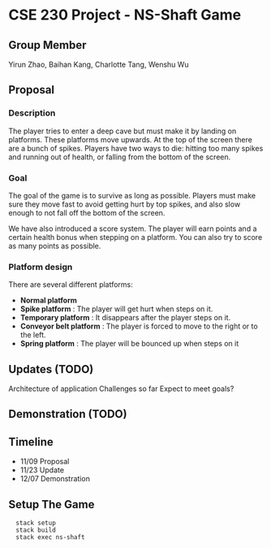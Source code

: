 # CSE 230 Project - NS-Shaft Game
## Group Member
Yirun Zhao, Baihan Kang, Charlotte Tang, Wenshu Wu

## Proposal
### Description 

The player tries to enter a deep cave but must make it by landing on platforms. These platforms move upwards. At the top of the screen there are a bunch of spikes. Players have two ways to die: hitting too many spikes and running out of health, or falling from the bottom of the screen.

### Goal

The goal of the game is to survive as long as possible. Players must make sure they move fast to avoid getting hurt by top spikes, and also slow enough to not fall off the bottom of the screen.

We have also introduced a score system. The player will earn points and a certain health bonus  when stepping on a platform. You can also try to score as many points as possible.

### Platform design
There are several different platforms:
* **Normal platform**
* **Spike platform** : The player will get hurt when steps on it.
* **Temporary platform** : It disappears after the player steps on it.
* **Conveyor belt platform** : The player is forced to move to the right or to the left.
* **Spring platform** : The player will be bounced up when steps on it

## Updates (TODO)

Architecture of application
Challenges so far
Expect to meet goals?

## Demonstration (TODO)


## Timeline
* 11/09 Proposal
* 11/23 Update
* 12/07 Demonstration

## Setup The Game
```
  stack setup
  stack build
  stack exec ns-shaft
```